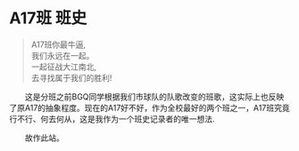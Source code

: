 # A17班 班史

>A17班你最牛逼,</br>我们永远在一起。</br>一起征战大江南北,</br>去寻找属于我们的胜利!

&emsp;&emsp;这是分班之前BGQ同学根据我们市球队的队歌改变的班歌，这实际上也反映了原A17的抽象程度。现在的A17好不好，作为全校最好的两个班之一，A17班究竟行不行、何去何从，这是我作为一个班史记录者的唯一想法.

&emsp;&emsp;故作此站。